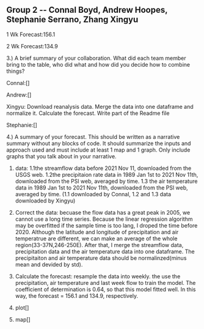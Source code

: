 ## Group 2 -- Connal Boyd, Andrew Hoopes, Stephanie Serrano, Zhang Xingyu

1 Wk Forecast:156.1

2 Wk Forecast:134.9

3.) A brief summary of your collaboration. What did each team member bring to the table, who did what and how did you decide how to combine things?

Connal:[]

Andrew:[]

Xingyu: Download reanalysis data. Merge the data into one dataframe and normalize it. Calculate the forecast. Write part of the Readme file

Stephanie:[]



4.) A summary of your forecast. This should be written as a narrative summary without any blocks of code. It should summarize the inputs and approach used and must include at least 1 map and 1 graph. Only include graphs that you talk about in your narrative.

1. data: 
1.1the streamflow data before 2021 Nov 11, downloaded from the USGS web.
1.2the precipitaion rate data in 1989 Jan 1st to 2021 Nov 11th, downloaded from the PSl web, averaged by time.
1.3 the air temperature data in 1989 Jan 1st to 2021 Nov 11th, downloaded from the PSl web, averaged by time.
(1.1 downloaded by Connal, 1.2 and 1.3 data downloaded by Xingyu)

2. Correct the data: becuase the flow data has a great peak in 2005, we cannot use a long time series. Because the linear regression algorithm may be overfitted if the sample time is too lang, I droped the time before 2020. Although the latitude and longitude of precipitation and air temperatrue are different, we can make an average of the whole region(33-37N,246-250E). After that, I merge the streamflow data, precipitation data and the air temperature data into one dataframe. The precipitaiton and air temperature data should be normalinzed(minus mean and devided by std). 

3. Calculate the forecast: resample the data into weekly. the use the precipitation, air temperature and last week flow to train the model. The coefficient of determination is 0.64, so that this model fitted well. In this way, the forecast = 156.1 and 134.9, respectively.

4. plot[]

5.  map[]


